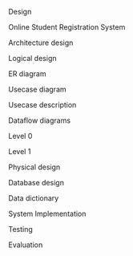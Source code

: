 Design

Online Student Registration System

Architecture design

Logical design

ER diagram

Usecase diagram

Usecase description

Dataflow diagrams

Level 0

Level 1

Physical design

Database design

Data dictionary

System Implementation

Testing

Evaluation
